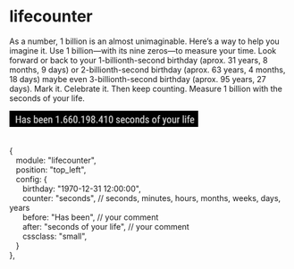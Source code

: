 # lifecounter
As a number, 1 billion is an almost unimaginable. Here’s a way to help you imagine it. Use 1 billion—with its nine zeros—to measure your time. Look forward or back to your 1-billionth-second birthday (aprox. 31 years, 8 months, 9 days) or 2-billionth-second birthday (aprox. 63 years, 4 months, 18 days) maybe even 3-billionth-second birthday (aprox. 95 years, 27 days). Mark it. Celebrate it. Then keep counting. Measure 1 billion with the seconds of your life.

<img src=https://github.com/hangorazvan/MMM-lifecounter/blob/master/preview.png>

<br>{
<br>&nbsp;&nbsp;&nbsp;module: "lifecounter",
<br>&nbsp;&nbsp;&nbsp;position: "top_left",
<br>&nbsp;&nbsp;&nbsp;config: {
<br>&nbsp;&nbsp;&nbsp;&nbsp;&nbsp;&nbsp;birthday: "1970-12-31 12:00:00",
<br>&nbsp;&nbsp;&nbsp;&nbsp;&nbsp;&nbsp;counter: "seconds", // seconds, minutes, hours, months, weeks, days, years
<br>&nbsp;&nbsp;&nbsp;&nbsp;&nbsp;&nbsp;before: "Has been", // your comment
<br>&nbsp;&nbsp;&nbsp;&nbsp;&nbsp;&nbsp;after: "seconds of your life", // your comment
<br>&nbsp;&nbsp;&nbsp;&nbsp;&nbsp;&nbsp;cssclass: "small",
<br>&nbsp;&nbsp;&nbsp;}
<br>},
